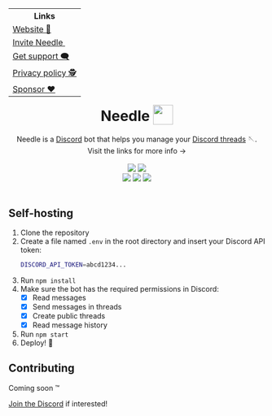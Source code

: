 <!--
   I stumbled upon this table alignment behavior and thought it looked cool,
   looks like you thought so too :)
-->
<table align="right">
   <tr>
      <th>Links</th>
   </tr>
   <tr align="left">
      <td><a href="https://needle.gg">Website 🔗</a></td>
   </tr>
   <tr align="left">
      <td>
         <a href="https://needle.gg/invite">
            Invite Needle
            <img src="https://discord.com/assets/3437c10597c1526c3dbd98c737c2bcae.svg" width="14" height="14"/>
         </a>
      </td>
   </tr>
   <tr align="left"><td><a href="https://needle.gg/chat">Get support 🗨️</a></td></tr>
   <tr align="left"><td><a href="https://needle.gg/privacy">Privacy policy 🕵️</a></td></tr>
   <tr align="left"><td><a href="https://github.com/sponsors/MarcusOtter">Sponsor ❤️</a></td></tr>
</table>

<div align="center">
   <h1>
      Needle
      <sub>
         <img src="https://raw.githubusercontent.com/MarcusOtter/discord-needle/custom-config/branding/logo-64x64.png" height="39" width="39">
      </sub>
   </h1>
   Needle is a <a href="https://discord.com/">Discord</a> bot that helps you manage your <a href="https://support.discord.com/hc/en-us/articles/4403205878423-Threads-FAQ">Discord threads</a> 🪡.
   <br/>
   Visit the links for more info &rarr;
   <br/><br/>
   <a href="https://needle.gg/invite"><img src="https://badgen.net/badge/Invite/to server/3f74a2?icon=discord&scale=1.4"/></a>
   <a href="https://needle.gg/"><img src="https://badgen.net/badge/Visit/the website/3f74a2?icon=firefox&scale=1.4"/></a>
   <br/>
   <a href="#"><img src="https://badgen.net/github/stars/MarcusOtter/discord-needle?scale=1.1"/></a>
   <a href="#"><img src="https://badgen.net/github/license/MarcusOtter/discord-needle?scale=1.1"/></a>
   <a href="#"><img src="https://badgen.net/github/release/MarcusOtter/discord-needle?scale=1.1"/></a>
   <br/><br/>
</div>

## Self-hosting
1. Clone the repository
2. Create a file named `.env`  in the root directory and insert your Discord API token:
   ```bash
   DISCORD_API_TOKEN=abcd1234...
   ```
3. Run `npm install`
4. Make sure the bot has the required permissions in Discord:
   - [x] Read messages
   - [x] Send messages in threads
   - [x] Create public threads
   - [x] Read message history 
5. Run `npm start`
6. Deploy! :tada:

## Contributing
Coming soon :tm:

[Join the Discord](https://needle.gg/chat) if interested!
